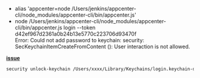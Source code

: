 + alias 'appcenter=node /Users/jenkins/appcenter-cli/node_modules/appcenter-cli/bin/appcenter.js'  
+ node /Users/jenkins/appcenter-cli/node_modules/appcenter-cli/bin/appcenter.js login --token d42ef967d2361a0b24b13e5770c223706d93470f  
Error: Could not add password to keychain: security: SecKeychainItemCreateFromContent (<default>): User interaction is not allowed.

**[issue](https://github.com/microsoft/appcenter/issues/1210)**

```bash
security unlock-keychain /Users/xxxx/Library/Keychains/login.keychain-db
```